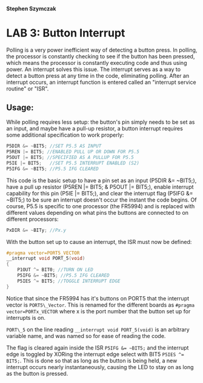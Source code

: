 #### Stephen Szymczak
# LAB 3: Button Interrupt
  Polling is a very power inefficient way of detecting a button press. In polling, the processor is constantly checking to see if the button has been pressed, which means the processor is constantly executing code and thus using power. An interrupt solves this issue. The interrupt serves as a way to detect a button press at any time in the code, eliminating polling. After an interrupt occurs, an interrupt function is entered called an "interrupt service routine" or "ISR".
  
## Usage:
While polling requires less setup: the button's pin simply needs to be set as an input, and maybe have a pull-up resistor, a button interrupt requires some additional specification to work properly:
```c
P5DIR &= ~BIT5; //SET P5.5 AS INPUT
P5REN |= BIT5; //ENABLED PULL UP OR DOWN FOR P5.5
P5OUT |= BIT5; //SPECIFIED AS A PULLUP FOR P5.5
P5IE |= BIT5;   //SET P5.5 INTERRUPT ENABLED (S2)
P5IFG &= ~BIT5; //P5.5 IFG CLEARED
```
This code is the basic setup to have a pin set as an input (P5DIR &= ~BIT5;), have a pull up resistor (P5REN |= BIT5; & P5OUT |= BIT5;), enable interrupt capability for this pin (P5IE |= BIT5;), and clear the interrupt flag (P5IFG &= ~BIT5;) to be sure an interrupt doesn't occur the instant the code begins. Of course, P5.5 is specific to one processor (the FR5994) and is replaced with different values depending on what pins the buttons are connected to on different processors:
```c
PxDIR &= ~BITy; //Px.y
```
With the button set up to cause an interrupt, the ISR must now be defined:
```c
#pragma vector=PORT5_VECTOR
__interrupt void PORT_5(void)
{
    P1OUT ^= BIT0; //TURN ON LED
    P5IFG &= ~BIT5; //P5.5 IFG CLEARED
    P5IES ^= BIT5; //TOGGLE INTERRUPT EDGE
}
```
Notice that since the FR5994 has it's buttons on PORT5 that the interrupt vector is ``` PORT5\_Vector ```. This is renamed for the different boards as ``` #pragma vector=PORTx_VECTOR ``` where x is the port number that the button set up for interrupts is on.

``` PORT\_5 ``` on the line reading ``` __interrupt void PORT_5(void) ``` is an arbitrary variable name, and was named so for ease of reading the code.

The flag is cleared again inside the ISR ``` P5IFG &= ~BIT5; ``` and the interrupt edge is toggled by XORing the interrupt edge select with BIT5 ``` P5IES ^= BIT5; ```. This is done so that as long as the button is being held, a new interrupt occurs nearly instantaneously, causing the LED to stay on as long as the button is pressed.
